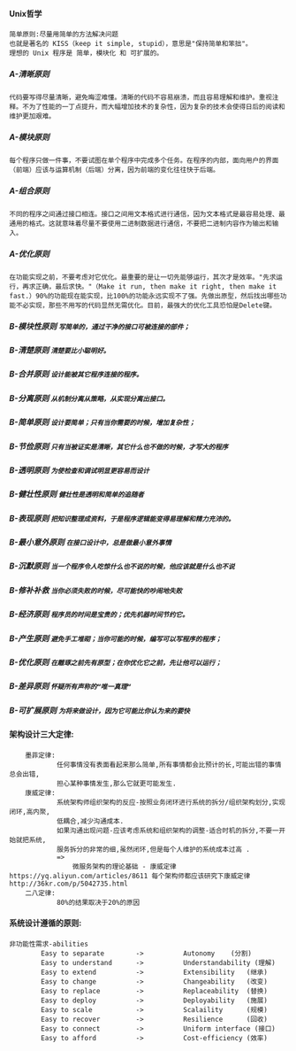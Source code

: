 #### Unix哲学 
    简单原则:尽量用简单的方法解决问题
    也就是著名的 KISS（keep it simple, stupid），意思是"保持简单和笨拙"。
    理想的 Unix 程序是 简单，模块化 和 可扩展的。
    
##### A-清晰原则
    代码要写得尽量清晰，避免晦涩难懂。清晰的代码不容易崩溃，而且容易理解和维护。重视注释。不为了性能的一丁点提升，而大幅增加技术的复杂性，因为复杂的技术会使得日后的阅读和维护更加艰难。

##### A-模块原则
    每个程序只做一件事，不要试图在单个程序中完成多个任务。在程序的内部，面向用户的界面（前端）应该与运算机制（后端）分离，因为前端的变化往往快于后端。

##### A-组合原则
    不同的程序之间通过接口相连。接口之间用文本格式进行通信，因为文本格式是最容易处理、最通用的格式。这就意味着尽量不要使用二进制数据进行通信，不要把二进制内容作为输出和输入。

##### A-优化原则
    在功能实现之前，不要考虑对它优化。最重要的是让一切先能够运行，其次才是效率。"先求运行，再求正确，最后求快。"（Make it run, then make it right, then make it fast.）90%的功能现在能实现，比100%的功能永远实现不了强。先做出原型，然后找出哪些功能不必实现，那些不用写的代码显然无需优化。目前，最强大的优化工具恐怕是Delete键。
    
##### B-模块性原则 `写简单的，通过干净的接口可被连接的部件；`
##### B-清楚原则 `清楚要比小聪明好。`
##### B-合并原则 `设计能被其它程序连接的程序。`
##### B-分离原则 `从机制分离从策略，从实现分离出接口。`
##### B-简单原则 `设计要简单；只有当你需要的时候，增加复杂性；`
##### B-节俭原则 `只有当被证实是清晰，其它什么也不做的时候，才写大的程序`
##### B-透明原则 `为使检查和调试明显更容易而设计`
##### B-健壮性原则 `健壮性是透明和简单的追随者`
##### B-表现原则 `把知识整理成资料，于是程序逻辑能变得易理解和精力充沛的。`
##### B-最小意外原则 `在接口设计中，总是做最小意外事情`
##### B-沉默原则 `当一个程序令人吃惊什么也不说的时候，他应该就是什么也不说`
##### B-修补补救 `当你必须失败的时候，尽可能快的吵闹地失败`
##### B-经济原则 `程序员的时间是宝贵的；优先机器时间节约它。`
##### B-产生原则 `避免手工堆砌；当你可能的时候，编写可以写程序的程序；`
##### B-优化原则 `在雕琢之前先有原型；在你优化它之前，先让他可以运行；`
##### B-差异原则 `怀疑所有声称的“唯一真理“`
##### B-可扩展原则 `为将来做设计，因为它可能比你认为来的要快`
    
#### 架构设计三大定律:
    	墨菲定律:
    			任何事情没有表面看起来那么简单,所有事情都会比预计的长,可能出错的事情总会出错,
    			担心某种事情发生,那么它就更可能发生.
    	康威定律:
    			系统架构师组织架构的反应-按照业务闭环进行系统的拆分/组织架构划分,实现闭环,高内聚,
    			低耦合,减少沟通成本.
    			如果沟通出现问题-应该考虑系统和组织架构的调整-适合时机的拆分,不要一开始就把系统,
    			服务拆分的非常的细,虽然闭环,但是每个人维护的系统成本过高 .
    			=>
    				微服务架构的理论基础 - 康威定律 https://yq.aliyun.com/articles/8611 每个架构师都应该研究下康威定律 http://36kr.com/p/5042735.html	
    	二八定律:
    			80%的结果取决于20%的原因
#### 系统设计遵循的原则:			
    非功能性需求-abilities
    		Easy to separate		->			Autonomy	(分割)
    		Easy to understand		->			Understandability (理解)
    		Easy to extend			->			Extensibility	(继承)
    		Easy to change			->			Changeability	(改变)
    		Easy to replace			->			Replaceability	(替换)
    		Easy to deploy			->			Deployability	(施展)
    		Easy to scale			->			Scalaility		(规模)
    		Easy to recover			->			Resilience		(回收)
    		Easy to connect			->			Uniform interface (接口)
    		Easy to afford			->			Cost-efficiency (效率)    
